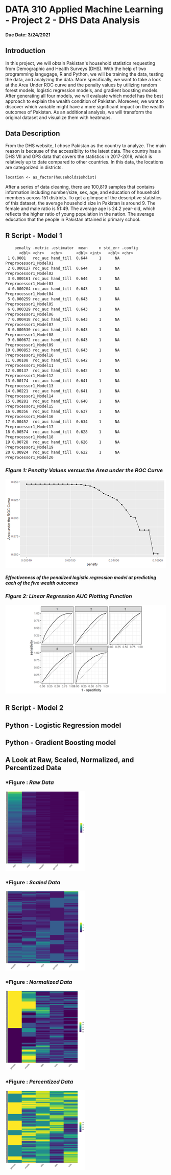 # DATA 310 Applied Machine Learning - Project 2 - DHS Data Analysis 
#### Due Date: 3/24/2021

## Introduction
In this project, we will obtain Pakistan's household statistics requesting from Demographic and Health Surveys (DHS). With the help of two programming langugage, R and Python, we will be training the data, testing the data, and analyzing the data. More specifically, we want to take a look at the Area Under ROC curve and the penalty values by utilizing random forest models, logistic regression models, and gradient boosting models. After generating all four models, we will evaluate which model has the best approach to explain the wealth condition of Pakistan. Moreover, we want to discover which variable might have a more significant impact on the wealth outcomes of Pakistan. As an additional analysis, we will transform the original dataset and visualize them with heatmaps. 

## Data Description
From the DHS website, I chose Pakistan as the country to analyze. The main reason is because of the accessiblity to the latest data. The country has a DHS VII and GPS data that covers the statistics in 2017-2018, which is relatively up to date compared to other countries. In this data, the locations are categorized in districts. 
```
location <- as_factor(households$shdist)
```
After a series of data cleaning, there are 100,819 samples that contains information including number/size, sex, age, and education of household members across 151 districts. To get a glimpse of the descriptive statistics of this dataset, the average household size in Pakistan is around 9. The female and male ratio is 51:49. The average age is 24.2 year-old, which reflects the higher ratio of young population in the nation. The average education that the people in Pakistan attained is primary school.   

## R Script - Model 1 

```
    penalty .metric .estimator  mean     n std_err .config              
      <dbl> <chr>   <chr>      <dbl> <int>   <dbl> <chr>                
 1 0.0001   roc_auc hand_till  0.644     1      NA Preprocessor1_Model01
 2 0.000127 roc_auc hand_till  0.644     1      NA Preprocessor1_Model02
 3 0.000161 roc_auc hand_till  0.644     1      NA Preprocessor1_Model03
 4 0.000204 roc_auc hand_till  0.643     1      NA Preprocessor1_Model04
 5 0.000259 roc_auc hand_till  0.643     1      NA Preprocessor1_Model05
 6 0.000329 roc_auc hand_till  0.643     1      NA Preprocessor1_Model06
 7 0.000418 roc_auc hand_till  0.643     1      NA Preprocessor1_Model07
 8 0.000530 roc_auc hand_till  0.643     1      NA Preprocessor1_Model08
 9 0.000672 roc_auc hand_till  0.643     1      NA Preprocessor1_Model09
10 0.000853 roc_auc hand_till  0.643     1      NA Preprocessor1_Model10
11 0.00108  roc_auc hand_till  0.642     1      NA Preprocessor1_Model11
12 0.00137  roc_auc hand_till  0.642     1      NA Preprocessor1_Model12
13 0.00174  roc_auc hand_till  0.641     1      NA Preprocessor1_Model13
14 0.00221  roc_auc hand_till  0.641     1      NA Preprocessor1_Model14
15 0.00281  roc_auc hand_till  0.640     1      NA Preprocessor1_Model15
16 0.00356  roc_auc hand_till  0.637     1      NA Preprocessor1_Model16
17 0.00452  roc_auc hand_till  0.634     1      NA Preprocessor1_Model17
18 0.00574  roc_auc hand_till  0.628     1      NA Preprocessor1_Model18
19 0.00728  roc_auc hand_till  0.626     1      NA Preprocessor1_Model19
20 0.00924  roc_auc hand_till  0.622     1      NA Preprocessor1_Model20
```

### *Figure 1: Penalty Values versus the Area under the ROC Curve*

<img src="./ROC_AUC.png" />

#### *Effectiveness of the penalized logistic regression model at predicting each of the five wealth outcomes*


### *Figure 2: Linear Regression AUC Plotting Function*

<img src="./lr_auc.png" />

## R Script - Model 2


## Python - Logistic Regression model

## Python - Gradient Boosting model


## A Look at Raw, Scaled, Normalized, and Percentized Data

### *Figure : *Raw Data*

<img src="./raw.png" style="width: 10vw; min-width: 250px;"  />


### *Figure : *Scaled Data*

<img src="./scale.png" style="width: 10vw; min-width: 250px;" />


### *Figure : *Normalized Data*

<img src="./normal.png" style="width: 10vw; min-width: 250px;" />



### *Figure : *Percentized Data*

<img src="./percent.png" style="width: 10vw; min-width: 250px;" />
